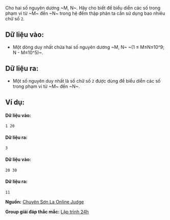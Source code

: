 Cho hai số nguyên dương ~M, N~. Hãy cho biết để biểu diễn các số trong phạm vi từ ~M~ đến ~N~ trong hệ đếm thập phân ta cần sử dụng bao nhiêu chữ số `2`.

## Dữ liệu vào:
- Một dòng duy nhất chứa hai số nguyên dương ~M, N~ ~(1 ≤ M≤N≤10^9; N - M≤10^5)~.

## Dữ liệu ra:
- Một số nguyên duy nhất là số chữ số `2` được dùng để biểu diễn các số trong phạm vi từ ~M~ đến ~N~.

## Ví dụ:
#### Dữ liệu vào:
```
1 20
```

#### Dữ liệu ra:
```
3
```

#### Dữ liệu vào:
```
20 30
```

#### Dữ liệu ra:
```
11
```
**Nguồn:** [Chuyên Sơn La Online Judge](http://csloj.ddns.net/)

**Group giải đáp thắc mắc:** [Lập trình 24h](https://www.facebook.com/groups/1386904321519984)